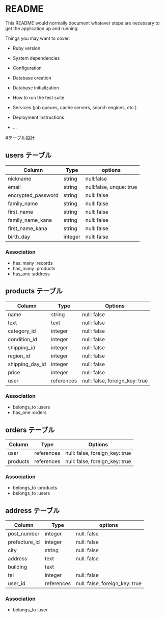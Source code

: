 # README

This README would normally document whatever steps are necessary to get the
application up and running.

Things you may want to cover:

* Ruby version

* System dependencies

* Configuration

* Database creation

* Database initialization

* How to run the test suite

* Services (job queues, cache servers, search engines, etc.)

* Deployment instructions

* ...

#テーブル設計

## users テーブル

| Column             | Type    | options                 |
| ------------------ | ------- | ----------------------- |
| nickname           | string  | null:false       |
| email              | string  | null:false, unque: true |
| encrypted_password | string  | null: false             |
| family_name        | string  | null: false             |
| first_name         | string  | null: false             |
| family_name_kana   | string  | null: false             |
| first_name_kana    | string  | null: false             |
| birth_day          | integer | null: false             |


### Association

- has_many :records
- has_many :products
- has_one :address

## products テーブル

| Column          | Type        | Options                        |
| --------------- | ----------  | ------------------------------ |
| name            | string      | null: false                    |
| text            | text        | null: false                    |
| category_id     | integer     | null: false                    |
| condition_id    | integer     | null: false                    | 
| shipping_id     | integer     | null: false                    |
| region_id       | integer     | null: false                    |
| shipping_day_id | integer     | null: false                    |
| price           | integer     | null: false                    |
| user            | references  | null: false, foreign_key: true |

### Association

- belongs_to :users
- has_one :orders


## orders テーブル

| Column          | Type        | Options                        |
| --------------- | ----------- | ------------------------------ |
| user            | references  | null: false, foreign_key: true |
| products        | references  | null: false, foreign_key: true |

### Association

- belongs_to :products
- belongs_to :users

## address テーブル

| Column            | Type        | options                        |
| ----------------  | ----------  | ------------------------------ |
| post_number       | integer     | null: false                    |
| prefecture_id     | integer     | null: false                    |
| city              | string      | null: false                    |
| address           | text        | null: false                    |
| building          | text        |                                |
| tel               | integer     | null: false                    |
| user_id           | references  | null: false, foreign_key: true |

### Association

- belongs_to :user